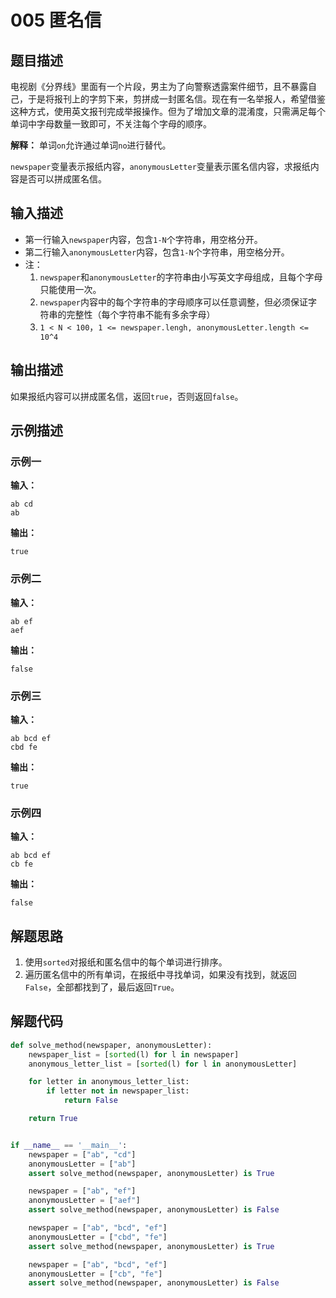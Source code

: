 # 005 匿名信

## 题目描述

电视剧《分界线》里面有一个片段，男主为了向警察透露案件细节，且不暴露自己，于是将报刊上的字剪下来，剪拼成一封匿名信。现在有一名举报人，希望借鉴这种方式，使用英文报刊完成举报操作。但为了增加文章的混淆度，只需满足每个单词中字母数量一致即可，不关注每个字母的顺序。

**解释：** 单词`on`允许通过单词`no`进行替代。

`newspaper`变量表示报纸内容，`anonymousLetter`变量表示匿名信内容，求报纸内容是否可以拼成匿名信。

## 输入描述

- 第一行输入`newspaper`内容，包含`1-N`个字符串，用空格分开。
- 第二行输入`anonymousLetter`内容，包含`1-N`个字符串，用空格分开。
- 注：
    1. `newspaper`和`anonymousLetter`的字符串由小写英文字母组成，且每个字母只能使用一次。
    2. `newspaper`内容中的每个字符串的字母顺序可以任意调整，但必须保证字符串的完整性（每个字符串不能有多余字母）
    3. `1 < N < 100`，`1 <= newspaper.lengh, anonymousLetter.length <= 10^4`

## 输出描述

如果报纸内容可以拼成匿名信，返回`true`，否则返回`false`。

## 示例描述

### 示例一

**输入：**
```text
ab cd
ab
```

**输出：**
```text
true
```

### 示例二

**输入：**
```text
ab ef
aef
```

**输出：**
```text
false
```

### 示例三

**输入：**
```text
ab bcd ef
cbd fe
```

**输出：**
```text
true
```

### 示例四

**输入：**
```text
ab bcd ef
cb fe
```

**输出：**
```text
false
```

## 解题思路

1. 使用`sorted`对报纸和匿名信中的每个单词进行排序。
2. 遍历匿名信中的所有单词，在报纸中寻找单词，如果没有找到，就返回`False`，全部都找到了，最后返回`True`。

## 解题代码

```python
def solve_method(newspaper, anonymousLetter):
    newspaper_list = [sorted(l) for l in newspaper]
    anonymous_letter_list = [sorted(l) for l in anonymousLetter]

    for letter in anonymous_letter_list:
        if letter not in newspaper_list:
            return False

    return True


if __name__ == '__main__':
    newspaper = ["ab", "cd"]
    anonymousLetter = ["ab"]
    assert solve_method(newspaper, anonymousLetter) is True

    newspaper = ["ab", "ef"]
    anonymousLetter = ["aef"]
    assert solve_method(newspaper, anonymousLetter) is False

    newspaper = ["ab", "bcd", "ef"]
    anonymousLetter = ["cbd", "fe"]
    assert solve_method(newspaper, anonymousLetter) is True

    newspaper = ["ab", "bcd", "ef"]
    anonymousLetter = ["cb", "fe"]
    assert solve_method(newspaper, anonymousLetter) is False
```